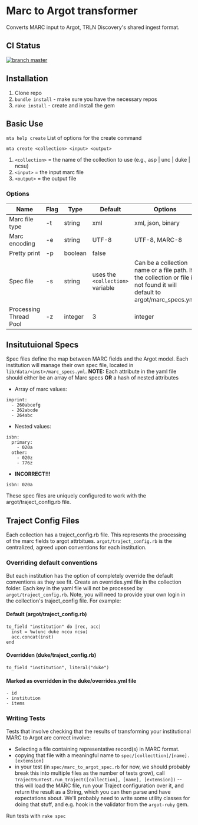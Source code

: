 # Marc to Argot transformer

Converts MARC input to Argot, TRLN Discovery's shared ingest format.


## CI Status

[![branch master](https://travis-ci.org/trln/marc-to-argot.svg?branch=master)](https://travis-ci.org/trln/marc-to-argot)

## Installation
1. Clone repo
2. `bundle install` - make sure you have the necessary repos
3. `rake install` - create and install the gem

## Basic Use
`mta help create`
List of options for the create command

`mta create <collection> <input> <output>`
1. `<collection>` = the name of the collection to use (e.g., asp | unc | duke | ncsu)
2. `<input>` = the input marc file
3. `<output>` = the output file

### Options

| Name | Flag | Type | Default | Options |
| ---- | ---- | ---- | ---- | ---- |
| Marc file type | -t | string | xml | xml, json, binary |
| Marc encoding | -e | string | UTF-8 | UTF-8, MARC-8 |
| Pretty print | -p | boolean | false | |
| Spec file | -s | string | uses the `<collection>` variable | Can be a collection name or a file path. If the collection or file is not found it will default to argot/marc_specs.yml |
| Processing Thread Pool | -z | integer | 3 | integer |


## Insitutuional Specs
Spec files define the map between MARC fields and the Argot model. Each institution will manage their own spec file, located in `lib/data/<inst>/marc_specs.yml`.
**NOTE:** Each attribute in the yaml file should either be an array of Marc specs **OR** a hash of nested attributes

* Array of marc values:
```
imprint:
  - 260abcefg
  - 262abcde
  - 264abc
```
* Nested values:
```
isbn:
  primary:
    - 020a
  other: 
    - 020z
    - 776z
```
* **INCORRECT!!!**
```
isbn: 020a
```

These spec files are uniquely configured to work with the argot/traject_config.rb file. 

## Traject Config Files
Each collection has a traject_config.rb file. This represents the processing of the marc fields to argot attrbitues. `argot/traject_config.rb` is the centralized, agreed upon conventions for each institution.

### Overriding default conventions
But each institution has the option of completely override the default conventions as they see fit. Create an overrides.yml file in the collection folder. Each key in the yaml file will not be processed by `argot/traject_config.rb`. Note, you will need to provide your own login in the collection's traject_config file. For example:

#### Default (argot/traject_config.rb)
```
to_field "institution" do |rec, acc|
  inst = %w(unc duke nccu ncsu)
  acc.concat(inst)
end
```

#### Overridden (duke/traject_config.rb)
```
to_field "institution", literal("duke")
```

#### Marked as overridden in the duke/overrides.yml file
```
- id
- institution
- items
```

### Writing Tests

Tests that involve checking that the results of transforming your institutional MARC to Argot are correct involve:

  * Selecting a file containing representative record(s) in MARC format.
  * copying that file with a meaningful name to `spec/[collecttion]/[name].[extension]`
  * in your test (in `spec/marc_to_argot_spec.rb` for now, we should probably break this into multiple files as the number of tests grow), call `TrajectRunTest.run_traject([collection], [name], [extension])` -- this will load the MARC file, run your Traject configuration over it, and return the result as a String, which you can then parse and have expectations about.  We'll probably need to write some utility classes for doing that stuff, and e.g. hook in the validator from the `argot-ruby` gem.

Run tests with `rake spec`
